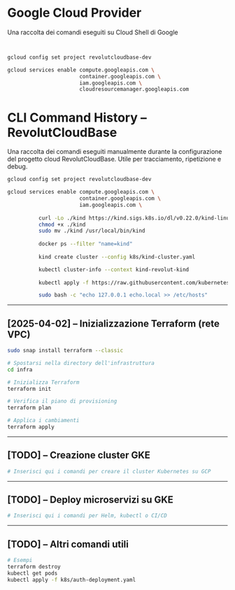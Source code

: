 # Google Cloud Provider

Una raccolta dei comandi eseguiti su Cloud Shell di Google

```bash


gcloud config set project revolutcloudbase-dev

gcloud services enable compute.googleapis.com \
                       container.googleapis.com \
                       iam.googleapis.com \
                       cloudresourcemanager.googleapis.com
```


# CLI Command History – RevolutCloudBase

Una raccolta dei comandi eseguiti manualmente durante la configurazione del progetto cloud RevolutCloudBase.
Utile per tracciamento, ripetizione e debug.

```bash
gcloud config set project revolutcloudbase-dev

gcloud services enable compute.googleapis.com \
                       container.googleapis.com \
                       iam.googleapis.com \
          
          curl -Lo ./kind https://kind.sigs.k8s.io/dl/v0.22.0/kind-linux-amd64
          chmod +x ./kind
          sudo mv ./kind /usr/local/bin/kind
                     
          docker ps --filter "name=kind"
                       
          kind create cluster --config k8s/kind-cluster.yaml

          kubectl cluster-info --context kind-revolut-kind
 
          kubectl apply -f https://raw.githubusercontent.com/kubernetes/ingress-nginx/controller-v1.10.0/deploy/static/provider/kind/deploy.yaml

          sudo bash -c "echo 127.0.0.1 echo.local >> /etc/hosts"
```
---

## [2025-04-02] – Inizializzazione Terraform (rete VPC)

```bash
sudo snap install terraform --classic

# Spostarsi nella directory dell'infrastruttura
cd infra

# Inizializza Terraform
terraform init

# Verifica il piano di provisioning
terraform plan

# Applica i cambiamenti
terraform apply
```

---

## [TODO] – Creazione cluster GKE

```bash
# Inserisci qui i comandi per creare il cluster Kubernetes su GCP
```

---

## [TODO] – Deploy microservizi su GKE

```bash
# Inserisci qui i comandi per Helm, kubectl o CI/CD
```

---

## [TODO] – Altri comandi utili

```bash
# Esempi
terraform destroy
kubectl get pods
kubectl apply -f k8s/auth-deployment.yaml
